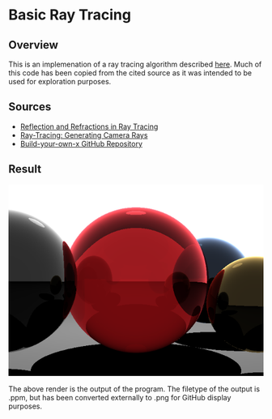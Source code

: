 # Basic Ray Tracing

## Overview 
This is an implemenation of a ray tracing algorithm described [here](https://www.scratchapixel.com/lessons/3d-basic-rendering/introduction-to-ray-tracing "Introduction to Ray Tracing").  Much of this code has been copied from the cited source as it was intended to
be used for exploration purposes.

## Sources
* [Reflection and Refractions in Ray Tracing](https://graphics.stanford.edu/courses/cs148-10-summer/docs/2006--degreve--reflection_refraction.pdf)
* [Ray-Tracing: Generating Camera Rays](https://www.scratchapixel.com/lessons/3d-basic-rendering/ray-tracing-generating-camera-rays/generating-camera-rays)
* [Build-your-own-x GitHub Repository](https://github.com/danistefanovic/build-your-own-x)

## Result

<p align="center">
  <img src="renders/sphereRender.png">
  <br/>
</p>

The above render is the output of the program.  The filetype of the output is .ppm, but has been converted externally to .png for GitHub display purposes.



